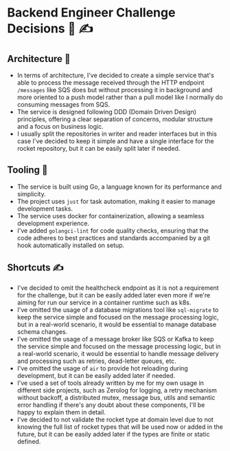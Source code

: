 # Backend Engineer Challenge Decisions 🤔 ✍

## Architecture 🤠

* In terms of architecture, I've decided to create a simple service that's
  able to process the message received through the HTTP endpoint `/messages`
  like SQS does but without processing it in background and more oriented to
  a push model rather than a pull model like I normally do consuming messages
  from SQS.
* The service is designed following DDD (Domain Driven Design) principles, offering
  a clear separation of concerns, modular structure and a focus on business logic.
* I usually split the repositories in writer and reader interfaces but in this case I've decided to keep it simple
  and have a single interface for the rocket repository, but it can be easily split later if needed.

## Tooling 🔧

* The service is built using Go, a language known for its performance and simplicity.
* The project uses `just` for task automation, making it easier to manage development tasks.
* The service uses docker for containerization, allowing a seamless development experience.
* I've added `golangci-lint` for code quality checks, ensuring that the code adheres to best
  practices and standards accompanied by a git hook automatically installed on setup.

## Shortcuts ✍

* I've decided to omit the healthcheck endpoint as it is not a requirement for the challenge, but
  it can be easily added later even more if we're aiming for run our service in a container runtime such as k8s.
* I've omitted the usage of a database migrations tool like `sql-migrate` to keep the service simple and focused on the
  message processing logic, but in a real-world scenario, it would be essential to manage database schema changes.
* I've omitted the usage of a message broker like SQS or Kafka to keep the service simple and focused on the
  message processing logic, but in a real-world scenario, it would be essential to handle message delivery and
  processing such as retries, dead-letter queues, etc.
* I've omitted the usage of `air` to provide hot reloading during development, but it can be easily added later if
  needed.
* I've used a set of tools already written by me for my own usage in different side projects, such as
  Zerolog for logging, a retry mechanism without backoff, a distributed mutex, message bus, utils and semantic error
  handling
  if there's any doubt about these components, I'll be happy to explain them in detail.
* I've decided to not validate the rocket type at domain level due to not knowing the full list of rocket types
  that will be used now or added in the future, but it can be easily added later if the types are finite or static
  defined.
